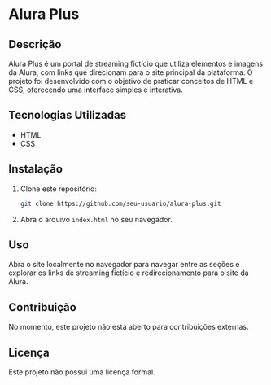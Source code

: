 # Alura Plus

## Descrição
Alura Plus é um portal de streaming fictício que utiliza elementos e imagens da Alura, com links que direcionam para o site principal da plataforma. O projeto foi desenvolvido com o objetivo de praticar conceitos de HTML e CSS, oferecendo uma interface simples e interativa.

## Tecnologias Utilizadas
- HTML
- CSS

## Instalação
1. Clone este repositório:
   ```bash
   git clone https://github.com/seu-usuario/alura-plus.git
   ```
2. Abra o arquivo `index.html` no seu navegador.

## Uso
Abra o site localmente no navegador para navegar entre as seções e explorar os links de streaming fictício e redirecionamento para o site da Alura.

## Contribuição
No momento, este projeto não está aberto para contribuições externas.

## Licença
Este projeto não possui uma licença formal.
